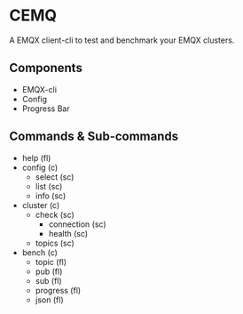 # CEMQ

A EMQX client-cli to test and benchmark your EMQX clusters.

## Components

- EMQX-cli
- Config
- Progress Bar

## Commands & Sub-commands

- help (fl)
- config (c)
  - select (sc)
  - list (sc)
  - info (sc)
- cluster (c)
  - check (sc)
    - connection (sc)
    - health (sc)
  - topics (sc)
- bench (c)
  - topic (fl)
  - pub (fl)
  - sub (fl)
  - progress (fl)
  - json (fl)
